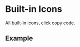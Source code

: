 # Built-in Icons

All built-in icons, click copy code.

## Example

<gbp-example
  name="dy-icons"
  props='{"style": "width: 100%;"}'
  src="https://esm.sh/duoyun-ui/elements/icons"></gbp-example>
